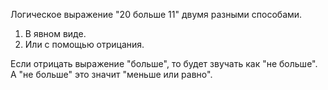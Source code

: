 Логическое выражение "20 больше 11" двумя разными способами.

1. В явном виде.
1. Или с помощью отрицания. 
   
Если отрицать выражение "больше", то будет звучать как "не больше".  
А "не больше" это значит "меньше или равно".
